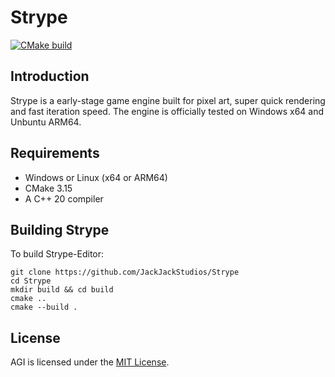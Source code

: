 # Strype
[![CMake build](https://github.com/JackJackStudios/Strype/actions/workflows/cmake-multi-platform.yml/badge.svg)](https://github.com/JackJackStudios/Strype/actions/workflows/cmake-multi-platform.yml)

## Introduction
Strype is a early-stage game engine built for pixel art, super quick rendering and fast iteration speed.
The engine is officially tested on Windows x64 and Unbuntu ARM64.

## Requirements 
* Windows or Linux (x64 or ARM64)
* CMake 3.15
* A C++ 20 compiler 

## Building Strype
To build Strype-Editor:

```console
git clone https://github.com/JackJackStudios/Strype
cd Strype
mkdir build && cd build
cmake ..
cmake --build .
```

## License
AGI is licensed under the [MIT License](LICENSE).